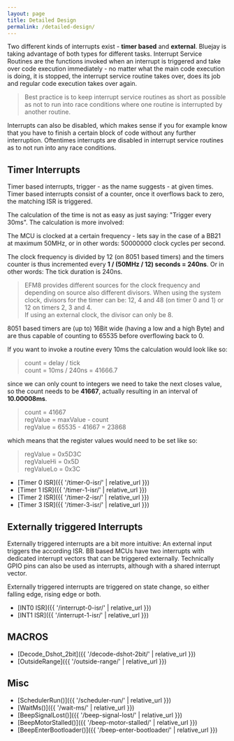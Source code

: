 ```yaml
---
layout: page
title: Detailed Design
permalink: /detailed-design/
---
```


Two different kinds of interrupts exist - **timer based** and **external**. Bluejay is taking advantage of both types for different tasks. Interrupt Service Routines are the functions invoked when an interrupt is triggered and take over code execution immediately - no matter what the main code execution is doing, it is stopped, the interrupt service routine takes over, does its job and regular code execution takes over again.

> Best practice is to keep interrupt service routines as short as possible as not to run into race conditions where one routine is interrupted by another routine.

Interrupts can also be disabled, which makes sense if you for example know that you have to finish a certain block of code without any further interruption. Oftentimes interrupts are disabled in interrupt service routines as to not run into any race conditions.

## Timer Interrupts
Timer based interrupts, trigger - as the name suggests - at given times. Timer based interrupts consist of a counter, once it overflows back to zero, the matching ISR is triggered.

The calculation of the time is not as easy as just saying: "Trigger every 30ms". The calculation is more involved:

The MCU is clocked at a certain frequency - lets say in the case of a BB21 at maximum 50MHz, or in other words: 50000000 clock cycles per second.

The clock frequency is divided by 12 (on 8051 based timers) and the timers counter is thus incremented every **1 / (50MHz / 12) seconds = 240ns**. Or in other words: The tick duration is 240ns.

> EFM8 provides different sources for the clock frequency and depending on source also different divisors. When using the system clock, divisors for the timer can be: 12, 4 and 48 (on timer 0 and 1) or 12 on timers 2, 3 and 4. <br/>
If using an external clock, the divisor can only be 8.

8051 based timers are (up to) 16Bit wide (having a low and a high Byte) and are thus capable of counting to 65535 before overflowing back to 0.

If you want to invoke a routine every 10ms the calculation would look like so:

> count = delay / tick<br/>
> count = 10ms / 240ns = 41666.7

since we can only count to integers we need to take the next closes value, so the count needs to be **41667**, actually resulting in an interval of **10.00008ms**.

> count = 41667<br/>
> regValue = maxValue - count<br/>
> regValue = 65535 - 41667 = 23868

which means that the register values would need to be set like so:
> regValue = 0x5D3C <br/>
> regValueHi = 0x5D <br/>
> regValueLo = 0x3C

* [Timer 0 ISR]({{ '/timer-0-isr/' | relative_url }})
* [Timer 1 ISR]({{ '/timer-1-isr/' | relative_url }})
* [Timer 2 ISR]({{ '/timer-2-isr/' | relative_url }})
* [Timer 3 ISR]({{ '/timer-3-isr/' | relative_url }})

## Externally triggered Interrupts
Externally triggered interrupts are a bit more intuitive: An external input triggers the according ISR. BB based MCUs have two interrupts with dedicated interrupt vectors that can be triggered externally. Technically GPIO pins can also be used as interrupts, although with a shared interrupt vector.

Externally triggered interrupts are triggered on state change, so either falling edge, rising edge or both.

* [INT0 ISR]({{ '/interrupt-0-isr/' | relative_url }})
* [INT1 ISR]({{ '/interrupt-1-isr/' | relative_url }})

## MACROS
* [Decode_Dshot_2bit]({{ '/decode-dshot-2bit/' | relative_url }})
* [OutsideRange]({{ '/outside-range/' | relative_url }})

## Misc
* [SchedulerRun()]({{ '/scheduler-run/' | relative_url }})
* [WaitMs()]({{ '/wait-ms/' | relative_url }})
* [BeepSignalLost()]({{ '/beep-signal-lost/' | relative_url }})
* [BeepMotorStalled()]({{ '/beep-motor-stalled/' | relative_url }})
* [BeepEnterBootloader()]({{ '/beep-enter-bootloader/' | relative_url }})
